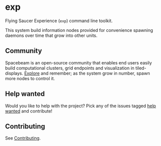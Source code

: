# exp
Flying Saucer Experience (`exp`) command line toolkit.

This system build information nodes provided for convenience spawning daemons over time that grow into other units.

## Community
Spacebeam is an open-source community that enables end users easily build computational clusters, grid endpoints and visualization in tiled-displays. [Explore](https://github.com/spacebeam) and remember; as the system grow in number, spawn more nodes to control it.

## Help wanted
Would you like to help with the project? Pick any of the issues tagged [help wanted](https://github.com/spacebeam/exp/labels/help%20wanted) and contribute!

## Contributing
See  [Contributing](CONTRIBUTING.md).
